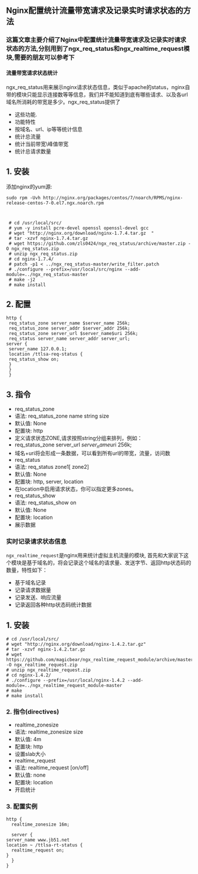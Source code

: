 ## Nginx配置统计流量带宽请求及记录实时请求状态的方法


### 这篇文章主要介绍了Nginx中配置统计流量带宽请求及记录实时请求状态的方法,分别用到了ngx_req_status和ngx_realtime_request模块,需要的朋友可以参考下

#### 流量带宽请求状态统计
ngx_req_status用来展示nginx请求状态信息，类似于apache的status，nginx自带的模块只能显示连接数等等信息，我们并不能知道到底有哪些请求、以及各url域名所消耗的带宽是多少。ngx_req_status提供了

- 这些功能.
- 功能特性
- 按域名、url、ip等等统计信息
- 统计总流量
- 统计当前带宽\峰值带宽
- 统计总请求数量


## 1. 安装

添加nginx的yum源:


    sudo rpm -Uvh http://nginx.org/packages/centos/7/noarch/RPMS/nginx-release-centos-7-0.el7.ngx.noarch.rpm


#

     # cd /usr/local/src/
     # yum -y install pcre-devel openssl openssl-devel gcc
     # wget "http://nginx.org/download/nginx-1.7.4.tar.gz  "
     # tar -xzvf nginx-1.7.4.tar.gz
     # wget https://github.com/zls0424/ngx_req_status/archive/master.zip -O ngx_req_status.zip
     # unzip ngx_req_status.zip
     # cd nginx-1.7.4/
     # patch -p1 < ../ngx_req_status-master/write_filter.patch
     # ./configure --prefix=/usr/local/src/nginx --add-module=../ngx_req_status-master
     # make -j2
     # make install


## 2. 配置

    http {
     req_status_zone server_name $server_name 256k;
     req_status_zone server_addr $server_addr 256k;
     req_status_zone server_url $server_name$uri 256k;
     req_status server_name server_addr server_url;
    server {
     server_name 127.0.0.1;
     location /ttlsa-req-status {
     req_status_show on;
     }
     }
     }

## 3. 指令

- req_status_zone
- 语法: req_status_zone name string size
- 默认值: None
- 配置块: http
- 定义请求状态ZONE,请求按照string分组来排列，例如：
- req_status_zone server_url  $server_name$uri 256k;
- 域名+uri将会形成一条数据，可以看到所有url的带宽，流量，访问数
- req_status
- 语法: req_status zone1[ zone2]
- 默认值: None
- 配置块: http, server, location
- 在location中启用请求状态，你可以指定更多zones。
- req_status_show
- 语法: req_status_show on
- 默认值: None
- 配置块: location
- 展示数据

### 实时记录请求状态信息

`ngx_realtime_request`是nginx用来统计虚拟主机流量的模块, 首先和大家说下这个模块是基于域名的，将会记录这个域名的请求量、发送字节、返回http状态码的数量，特性如下：

- 基于域名记录
- 记录请求数据量
- 记录发送、响应流量
- 记录返回各种http状态码统计数据


## 1.  安装

    # cd /usr/local/src/
    # wget "http://nginx.org/download/nginx-1.4.2.tar.gz"
    # tar -xzvf nginx-1.4.2.tar.gz
    # wget https://github.com/magicbear/ngx_realtime_request_module/archive/master.zip -O ngx_realtime_request.zip
    # unzip ngx_realtime_request.zip
    # cd nginx-1.4.2/
    # ./configure --prefix=/usr/local/nginx-1.4.2 --add-module=../ngx_realtime_request_module-master
    # make
    # make install

### 2.  指令(directives)

- realtime_zonesize
- 语法: realtime_zonesize size
- 默认值: 4m
- 配置块: http
- 设置slab大小
- realtime_request
- 语法: realtime_request [on/off]
- 默认值: none
- 配置块: location
- 开启统计


### 3.  配置实例

    http {
      realtime_zonesize 16m;
      
      server {
    server_name www.jb51.net
    location ~ /ttlsa-rt-status {
      realtime_request on;
    }
      }
    }